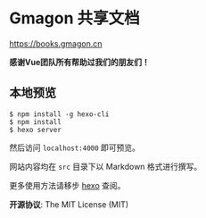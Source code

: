 # Gmagon 共享文档

https://books.gmagon.cn

**感谢Vue团队所有帮助过我们的朋友们！**

## 本地预览

```
$ npm install -g hexo-cli
$ npm install
$ hexo server
```

然后访问 `localhost:4000` 即可预览。

网站内容均在 `src` 目录下以 Markdown 格式进行撰写。

更多使用方法请移步 [hexo](http://hexo.io/) 查阅。

**开源协议**: The MIT License (MIT)